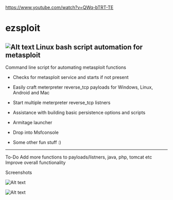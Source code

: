 https://www.youtube.com/watch?v=QWq-bTRT-TE

# ezsploit
![Alt text](https://lh3.googleusercontent.com/yiZeYdV4TwAOYrjdrlyycPDiTWz2CjzkhC7oT-TecNcSRVVFiYC9B3allfR4DzeMAS1uyIQVAC9vR_OzCMaWJLrHm3xw1m_w0A135ebsg8fuZxmIAkP6E1VkewRh3mK59CbDdVCpnE27conw-RVzY-QV8bjFGcWdo3ggPOGd0_K75ISd59FelzSAD2RxkwzdfAfjdI5dFNlVGA_wIiVy73hghXzHJJv_G_M008qe2lqiYhN5dC7Z-hY3WA4PdeYO8TdV1HZzAoqn8tD0_6RgXFWS5d_Um3BUL_J8p8v3QwVZQNX2O00euWaKoQpsT4R5YRkfT-1J1-6_MCnI30xgtAktN-mdJfmSXrPozPdCQuDIZcM99DY1qqH9XSdDYdVk9ppqRFk9clMghaVqj5p-bR-nKZIeJS5FyiQAFXnT0V3jpgqKGJGTcboY6OSPulKvozuK_hx5PFhMl07Q4lVmGpsjO7ZJUUIRoleXSGAEmtjKs_JmE8PUOpj6B5N5Y-ID0-S3SyNRzLvlZBR9DnP2zjzyPhy4eKZY-0pLXiM1njI69bCzux5wlto51PfUdoKJf6JY=w484-h541-no "Main screen")
Linux bash script automation for metasploit
-------------------------------------------

Command line script for automating metasploit functions

- Checks for metasploit service and starts if not present

- Easily craft meterpreter reverse_tcp payloads for Windows, Linux, Android and Mac

- Start multiple meterpreter reverse_tcp listners 

- Assistance with building basic persistence options and scripts

- Armitage launcher 

- Drop into Msfconsole

- Some other fun stuff :)

------------------------------------------
To-Do
Add more functions to payloads/listners, java, php, tomcat etc
Improve overall functionality

Screenshots

![Alt text](https://lh3.googleusercontent.com/2_kIZVLfV37vEOtAzaaCocfgK2R2WhZ3ZG2WGr_KTZlzhxzw80IG2_TGEeG8N-BQXPU3qHHuC8WE3oSlDFD0oidMfv-rejay3dwlK1Dv6gxKlzCERxI1xoiOqQeSZIam3VfCq6ZxElgak47pfJdp1ZxhmfnNH_ELQF2uXQBZSDCdyg_6rLlyUP78HU8MM22PqHQH286R1QYPXJGhA2JJ1n1wQvd5oR7fYkO4yu9Qp5MvxoUcjWKXGtd0PereVdKCm05zBGRrOFj4dTjo-j6gWhBJAy-FGL5Vf8sqjQo7CWlq2GtvqOuoUPTjDXt70eYyg3QFZHae9RFfYrd3YxarNAzrplaP71jn_pW-SrXWo0gfezIOU0YqwhlfaqAfi5nwUyVkhZ1GXWDv5z3HgOWDkZiAKr4SIrUaZVu-AaUNX9vB6rds7hEtiQgQyiznDQPcjCmKi-CcTAbDIvYHWqZki00RnudhQjcBfsRi8VXEFIeXLWyHMWbMT_M7ihTPcKVmHVVDSCSLqi5uivMwHaOHsl4-ZUKj0NlM789scDDd0faqihYbHvcL0P3tKat1SqpRavNf=w484-h541-no "Interactive payload generator")

![Alt text](https://lh3.googleusercontent.com/u_5eZt8J0jyV3lctOYKDej7rwIFZ7Z7szLkYFuPgskYD180cpkjEBSD1T7VdwRHIlX-qlS7w4uaNDv0CcMWIFI82ZTUeFmMyRt2kYMjYO8fPLkMxontDpBeHQax2HJNs_rW_TPpD4ueIyPKvrGcnarAzj9WEcrLUVb0ShkPleGYUfUBBU-gmigT0WtOdLrdiUxMZPb4Xib5Q9nhmX7FlDThhTgrOKlH3l5H2Z-7TRyZ-kSgBBwLJ00W6ooZTuwC4tifTEK2f7fHeLNWz9HmmM0Ic1Tgc5_iCMJgrxXLxTDZQKN8NTFXIfiDoJRaUJP1tWmae9LoVkmLb0T0U0_aiAlaSKFzSE7YqP-jYGdMcVZWOdKCLm3ds1ETy0H0rN92nctXjykgDtn40OiJbE_mr-rgCGzMQfPQEZYSkWienMK63Q5uISCsbkyd0VrTN92ya8Y9sn_msICbpmtoDVV0Oi8fQ3THA0tTkOHgdAoZhSangHcUVjTLvyZT8QKoxGRcemIcqxkakEKIeSk5u6OCZQI3P0R9Zhn2T0TGePcydD3z3wgmXm7VOmzk6bZVKwhwGlnQt=w950-h673-no "Easily start reverse listners")
